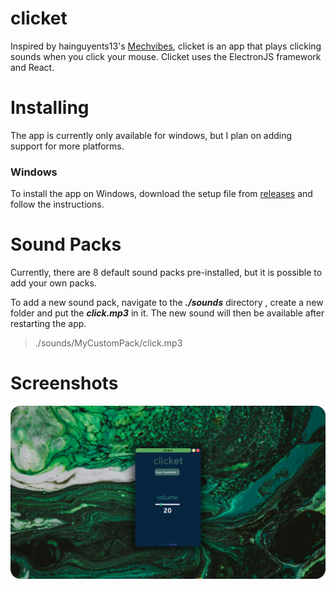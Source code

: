 

# clicket
Inspired by  hainguyents13's [Mechvibes](https://github.com/hainguyents13/mechvibes), clicket is an app  that plays clicking sounds when you click your mouse. Clicket uses  the ElectronJS framework and React. 

# Installing
The app is currently only available for windows, but I plan on adding support for more platforms.

### Windows 
To install the app on Windows, download the  setup file from [releases](https://github.com/spreyo/clicket/releases)  and follow the instructions. 
# Sound Packs
Currently, there are 8 default sound packs pre-installed, but it is possible to add your own packs.

To add a new sound pack, navigate to the ***./sounds*** directory , create a new folder and put the ***click.mp3*** in it. The new sound will then be available after restarting the app.

>   ./sounds/MyCustomPack/click.mp3

# Screenshots

![](/clicket.png?raw=true)




